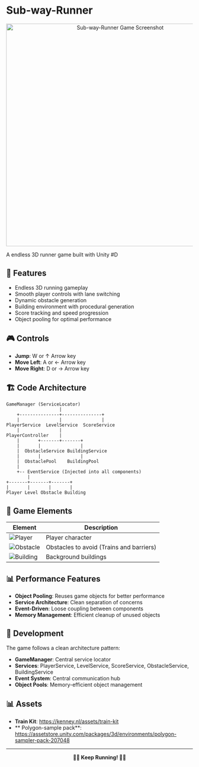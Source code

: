 # Sub-way-Runner

<div align="center">
  <img src="https://via.placeholder.com/600x300/4ecdc4/ffffff?text=Sub-way-Runner+Game" alt="Sub-way-Runner Game Screenshot" width="600">
</div>

A endless 3D runner game built with Unity #D

## 🎯 Features
- Endless 3D running gameplay
- Smooth player controls with lane switching
- Dynamic obstacle generation
- Building environment with procedural generation
- Score tracking and speed progression
- Object pooling for optimal performance

## 🎮 Controls
- **Jump**: W or ↑ Arrow key
- **Move Left**: A or ← Arrow key  
- **Move Right**: D or → Arrow key

## 🏗️ Code Architecture

```
GameManager (ServiceLocator)
                    |
    +---------------+---------------+
    |               |               |
PlayerService  LevelService  ScoreService
    |               |
PlayerController    |
    |       +-------+-------+
    |       |               |
    |  ObstacleService BuildingService
    |       |               |
    |  ObstaclePool    BuildingPool
    |
    +-- EventService (Injected into all components)
        |
+-------+-------+-------+
|       |       |       |
Player Level Obstacle Building
```
## 🎨 Game Elements

| Element | Description |
|---------|-------------|
| ![Player](https://via.placeholder.com/50x50/4ecdc4/ffffff?text=P) | Player character  |
| ![Obstacle](https://via.placeholder.com/50x50/ff6b6b/ffffff?text=O) | Obstacles to avoid (Trains and barriers) |
| ![Building](https://via.placeholder.com/50x50/9b59b6/ffffff?text=B) | Background buildings  |

## 📊 Performance Features
- **Object Pooling**: Reuses game objects for better performance
- **Service Architecture**: Clean separation of concerns
- **Event-Driven**: Loose coupling between components
- **Memory Management**: Efficient cleanup of unused objects

## 🔧 Development

The game follows a clean architecture pattern:
- **GameManager**: Central service locator
- **Services**: PlayerService, LevelService, ScoreService, ObstacleService, BuildingService  
- **Event System**: Central communication hub
- **Object Pools**: Memory-efficient object management

## 📊 Assets 
- **Train Kit**: https://kenney.nl/assets/train-kit
- ** Polygon-sample pack**: https://assetstore.unity.com/packages/3d/environments/polygon-sampler-pack-207048

---
<div align="center">
  <strong>🏃‍♂️ Keep Running! 🏃‍♂️</strong>
</div>

